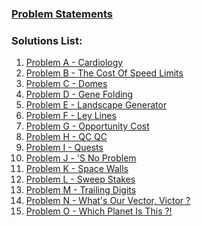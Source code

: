 <h3><a href = "https://icpc.global/worldfinals/problems/2020-ICPC-World-Finals/icpc2020.pdf">Problem Statements</a></h3>

<h3>Solutions List:</h3>

<ol>
<li><a href="https://github.com/Veershah26/ICPC-Finals-Solutions/tree/main/2020/Problem%20A%20-%20Cardiology"> Problem A - Cardiology </a></li>
<li><a href="https://github.com/Veershah26/ICPC-Finals-Solutions/tree/main/2020/Problem%20B%20-%20The%20Cost%20Of%20Speed%20Limits"> Problem B - The Cost Of Speed Limits</a></li>
<li><a href="https://github.com/Veershah26/ICPC-Finals-Solutions/tree/main/2020/Problem%20C%20-%20Domes"> Problem C - Domes</a></li>
<li><a href="https://github.com/Veershah26/ICPC-Finals-Solutions/tree/main/2020/Problem%20D%20-%20Gene%20Folding"> Problem D - Gene Folding</a></li>
<li><a href="https://github.com/Veershah26/ICPC-Finals-Solutions/tree/main/2020/Problem%20E%20-%20Landscape%20Generator"> Problem E - Landscape Generator</a></li>
<li><a href="https://github.com/Veershah26/ICPC-Finals-Solutions/tree/main/2020/Problem%20F%20-%20Ley%20Lines"> Problem F - Ley Lines</a></li>
<li><a href="https://github.com/Veershah26/ICPC-Finals-Solutions/tree/main/2020/Problem%20G%20-%20Opportunity%20Cost"> Problem G - Opportunity Cost</a></li>
<li><a href="https://github.com/Veershah26/ICPC-Finals-Solutions/tree/main/2020/Problem%20H%20-%20QC%20QC"> Problem H - QC QC</a></li>
<li><a href="https://github.com/Veershah26/ICPC-Finals-Solutions/tree/main/2020/Problem%20I%20-%20Quests"> Problem I - Quests</a></li>
<li><a href="https://github.com/Veershah26/ICPC-Finals-Solutions/tree/main/2020/Problem%20J%20-%20'S%20No%20Problem"> Problem J - 'S No Problem</a></li>
<li><a href="https://github.com/Veershah26/ICPC-Finals-Solutions/tree/main/2020/Problem%20K%20-%20Space%20Walls"> Problem K - Space Walls</a></li>
<li><a href="https://github.com/Veershah26/ICPC-Finals-Solutions/tree/main/2020/Problem%20L%20-%20Sweep%20Stakes"> Problem L - Sweep Stakes</a></li>
<li><a href="https://github.com/Veershah26/ICPC-Finals-Solutions/tree/main/2020/Problem%20M%20-%20Trailing%20Digits"> Problem M - Trailing Digits</a></li>
<li><a href="https://github.com/Veershah26/ICPC-Finals-Solutions/tree/main/2020/Problem%20N%20-%20What's%20Our%20Vector%2C%20Victor"> Problem N - What's Our Vector, Victor ?</a></li>
<li><a href="https://github.com/Veershah26/ICPC-Finals-Solutions/tree/main/2020/Problem%20O%20-%20Which%20Planet%20Is%20This!"> Problem O - Which Planet Is This ?!</a></li>
</ol>
